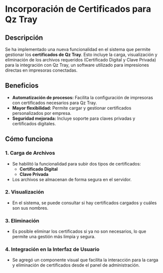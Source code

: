 # Incorporación de Certificados para Qz Tray

## Descripción
Se ha implementado una nueva funcionalidad en el sistema que permite gestionar los **certificados de Qz Tray**. Esto incluye la carga, visualización y eliminación de los archivos requeridos (Certificado Digital y Clave Privada) para la integración con Qz Tray, un software utilizado para impresiones directas en impresoras conectadas.

## Beneficios
* **Automatización de procesos:** Facilita la configuración de impresoras con certificados necesarios para Qz Tray.
* **Mayor flexibilidad:** Permite cargar y gestionar certificados personalizados por empresa.
* **Seguridad mejorada:** Incluye soporte para claves privadas y certificados digitales.

## Cómo funciona

### 1. Carga de Archivos
* Se habilitó la funcionalidad para subir dos tipos de certificados:
  * **Certificado Digital**
  * **Clave Privada**
* Los archivos se almacenan de forma segura en el servidor.

### 2. Visualización
* En el sistema, se puede consultar si hay certificados cargados y cuáles son sus nombres.

### 3. Eliminación
* Es posible eliminar los certificados si ya no son necesarios, lo que permite una gestión más limpia y segura.

### 4. Integración en la Interfaz de Usuario
* Se agregó un componente visual que facilita la interacción para la carga y eliminación de certificados desde el panel de administración.